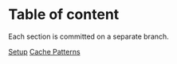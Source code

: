 # Table of content

Each section is committed on a separate branch.

[Setup](./00_SETUP.md)
[Cache Patterns](./01_CACHE_PATTERNS.md)